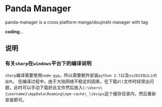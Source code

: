 # Panda Manager
panda-manager is a cross platform manga/doujinshi manager with tag

**coding**...

## 说明

### 有关`sharp`在`windows`平台下的编译说明
`sharp`编译需要使用`node-gyp`，所以需要额外安装`python 2.7`以及`vs2015及以上的组件`。
在编译过程中，由于大陆网络不稳定的因素，在下载`dll`文件时经常出问题，此时可以手动下载好此文件然后放入`C:\Users\{username}\AppData\Roaming\npm-cache\_libvips`这个缓存目录内，然后重新安装即可。
